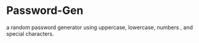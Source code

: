 # Password-Gen
a random password generator using uppercase, lowercase, numbers , and special characters.


